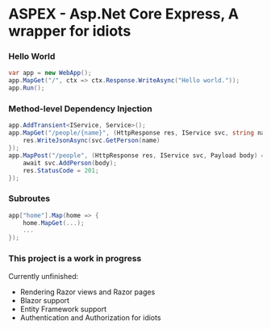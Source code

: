 # ASPEX - Asp.Net Core Express, A wrapper for idiots

### Hello World

```cs
var app = new WebApp();
app.MapGet("/", ctx => ctx.Response.WriteAsync("Hello world."));
app.Run();
```

### Method-level Dependency Injection
```cs
app.AddTransient<IService, Service>();
app.MapGet("/people/{name}", (HttpResponse res, IService svc, string name) => {
    res.WriteJsonAsync(svc.GetPerson(name)
});
app.MapPost("/people", (HttpResponse res, IService svc, Payload body) => {
    await svc.AddPerson(body);
    res.StatusCode = 201;
});
```

### Subroutes
```cs
app["home"].Map(home => {
    home.MapGet(...);
    ...
});
```

### This project is a work in progress
Currently unfinished:
- Rendering Razor views and Razor pages
- Blazor support
- Entity Framework support
- Authentication and Authorization for idiots
